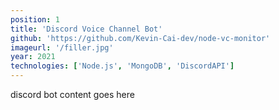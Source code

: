 ```yaml
---
position: 1
title: 'Discord Voice Channel Bot'
github: 'https://github.com/Kevin-Cai-dev/node-vc-monitor'
imageurl: '/filler.jpg'
year: 2021
technologies: ['Node.js', 'MongoDB', 'DiscordAPI']
---
```


discord bot content goes here
